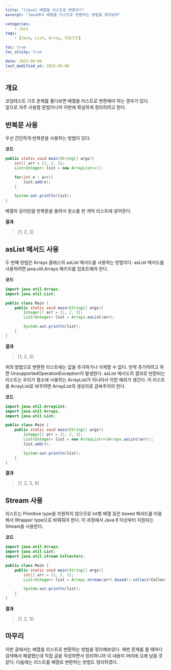 ```yaml
---
title: "[Java] 배열을 리스트로 변환하기"
excerpt: "Java에서 배열을 리스트로 변환하는 방법을 알아보자"

categories:
    - Java
tags:
    - [Java, List, Array, 자료구조]

toc: true
toc_sticky: true

date: 2023-09-08
last_modified_at: 2023-09-08
---
```


## **개요**
코딩테스트 기초 문제를 풀다보면 배열을 리스트로 변환해야 하는 경우가 있다.   
앞으로 자주 사용할 문법이니까 이번에 확실하게 정리하려고 한다.

## **반복문 사용**
우선 간단하게 반복문을 사용하는 방법이 있다.

**코드**
```java
public static void main(String[] args){
    int[] arr = {1, 2, 3};
    List<Integer> list = new ArrayList<>();

    for(int n : arr){
        list.add(n);
    }

    System.out.println(list);
}
```
배열의 길이만큼 반복문을 돌려서 원소를 한 개씩 리스트에 넣어준다. 

**결과**
> [1, 2, 3]

## **asList 메서드 사용**
두 번째 방법은 Arrays 클래스의 asList 메서드를 사용하는 방법이다. asList 메서드를 사용하려면 java.util.Arrays 패키지를 임포트해야 한다.

**코드**
```java
import java.util.Arrays;
import java.util.List;

public class Main {
    public static void main(String[] args){
        Integer[] arr = {1, 2, 3};
        List<Integer> list = Arrays.asList(arr);

        System.out.println(list);
    }
}
```

**결과**
> [1, 2, 3]

위의 방법으로 변환한 리스트에는 값을 추가하거나 삭제할 수 없다. 만약 추가하려고 하면 UnsupportedOperationException이 발생한다. asList 메서드의 결과로 반환되는 리스트는 우리가 평소에 사용하는 ArrayList가 아니라서 이런 예외가 생긴다. 이 리스트를 ArrayList로 바꾸려면 ArrayList의 생성자로 감싸주어야 한다.

**코드**
```java
import java.util.ArrayList;
import java.util.Arrays;
import java.util.List;

public class Main {
    public static void main(String[] args){
        Integer[] arr = {1, 2, 3};
        List<Integer> list = new ArrayList<>(Arrays.asList(arr));
        list.add(4);

        System.out.println(list);
    }
}
```

**결과**
> [1, 2, 3, 4]

## **Stream 사용**
리스트는 Primitive type을 지원하지 않으므로 int형 배열 등은 boxed 메서드를 이용해서 Wrapper type으로 바꿔줘야 한다. 이 과정에서 Java 8 이상부터 지원되는 Stream을 사용한다.

**코드**
```java
import java.util.Arrays;
import java.util.List;
import java.util.stream.Collectors;

public class Main {
    public static void main(String[] args){
        int[] arr = {1, 2, 3};
        List<Integer> list = Arrays.stream(arr).boxed().collect(Collectors.toList());

        System.out.println(list);
    }
}
```

**결과**
> [1, 2, 3]

## **마무리**
이번 글에서는 배열을 리스트로 변환하는 방법을 정리해보았다. 매번 문제를 풀 때마다 검색해서 해결했는데 직접 글을 작성하면서 정리하니까 이 내용이 머리에 오래 남을 것 같다. 다음에는 리스트를 배열로 변환하는 방법도 정리하겠다. 